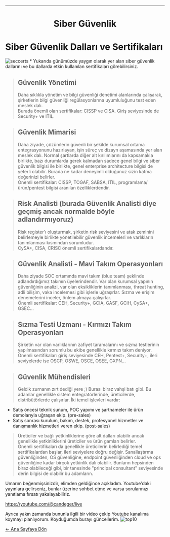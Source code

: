 <a name="top"></a>

---
<h1 align="center">Siber Güvenlik</h1>

# Siber Güvenlik Dalları ve Sertifikaları   
<img src="https://i.ibb.co/BTKqKSc/seccerts.png" alt="seccerts" border="0">
* Yukarıda günümüzde yaygın olarak yer alan siber güvenlik dallarını ve bu dallarda etkin kullanılan sertifikaları görebilirsiniz.  
  
> ## Güvenlik Yönetimi
> Daha sıklıkla yönetim ve bilgi güvenliği denetimi alanlarında çalışarak, şirketlerin bilgi güvenliği regülasyonlarına uyumluluğunu test eden meslek dalı.  
Burada önemli olan sertifikalar: CISSP ve CISA. Giriş seviyesinde de Security+ ve ITIL.

> ## Güvenlik Mimarisi
> Daha ziyade, çözümlerin güvenli bir şekilde kurumsal ortama entegrasyonunu hazırlayan, işin süreç ve dizayn aşamasında yer alan meslek dalı. Normal şartlarda diğer alt kırılımlarını da kapsamakla birlikte, bazı durumlarda gerek kalmadan sadece genel bilgi ve siber güvenlik bilgisi ile birlikte, genel enterprise architecture bilgisi de yeterli olabilir. Burada ne kadar deneyimli olduğunuz sizin katma değerinizi belirler.  
Önemli sertifikalar: CISSP, TOGAF, SABSA, ITIL, programlama/ürün/pentest bilgisi aranılan özelliklerdendir.

> ## Risk Analisti (burada Güvenlik Analisti diye geçmiş ancak normalde böyle adlandırmıyoruz)
> Risk register'ı oluşturmak, şirketin risk seviyesini ve atak zeminini belirlemeyle birlikte yönetilebilir güvenlik incemeleri ve varlıkların tanımlanması kısmından sorumludur.  
CySA+, CISA, CRISC önemli sertifikalardandır.

> ## Güvenlik Analisti - Mavi Takım Operasyonları
> Daha ziyade SOC ortamında mavi takım (blue team) şeklinde adlandırdığımız takımın üyelerindendir. Var olan kurumsal yapının güvenliğinin analizi, var olan eksikliklerin tanımlanması, threat hunting, adli bilişim, vaka incelemesi gibi işlerle uğraşırlar. Sızma ve erişim denemelerini inceler, önlem almaya çalışırlar.  
Önemli sertifikalar: CEH, Security+, GCIA, GASF, GCIH, CySA+, GSEC...

> ## Sızma Testi Uzmanı - Kırmızı Takım Operasyonları
> Şirketin var olan varlıklarının zafiyet taramalarını ve sızma testlerinin yapılmasından sorumlu bu ekibe genellikle kırmızı takım deniyor.  
Önemli sertifikalar: giriş seviyesinde CEH, Pentest+, Security+, ileri seviyelerde ise OSCP, OSWE, OSCE, OSEE, GXPN...

> ## Güvenlik Mühendisleri
> Geldik zurnanın zırt dediği yere ;) Burası biraz vahşi batı gibi. Bu adamlar genellikle sistem entegratörlerinde, üreticilerde, distribütörlerde çalışırlar. İki temel işlevleri vardır:
* Satış öncesi teknik sunum, POC yapımı ve şartnameler ile ürün demolarıyla uğraşan ekip. (pre-sales)
* Satış sonrası kurulum, bakım, destek, profesyonel hizmetler ve danışmanlık hizmetleri veren ekip. (post-sales)
> Üreticiler ve bağlı yetkinliklerine göre alt dalları olabilir ancak genellikle yetkinliklerini üreticiler ve ürün gamları belirler.  
Önemli sertifikaları da genellikle üreticilerin belirlediği temel sertifikalardan başlar, ileri seviyelere doğru değişir.
> Sanallaştırma güvenliğinden, OS güvenliğine, endpoint güvenliğinden cloud ve ops güvenliğine kadar birçok yetkinlik dalı olabilir. Bunların hepsinden biraz olabileceği gibi, bir tanesinde "principal consultant" seviyesinde derin bilgisi de olabilir bu adamların.

Umarım beğenmişsinizdir, elimden geldiğince açıkladım.
Youtube'daki yayınlara gelirseniz, bunlar üzerine sohbet etme ve varsa sorularınızı yanıtlama fırsatı yakalayabiliriz.

https://youtube.com/@candeger/live

Ayrıca yakın zamanda bununla ilgili bir video çekip Youtube kanalıma koymayı planlıyorum. Koyduğumda burayı güncellerim.
![top10](https://pbs.twimg.com/media/Eb8MV7dWoAAKWZi?format=jpg&name=large)  

[← Ana Sayfaya Dön](https://github.com/LuNiZz/siber-guvenlik-sss)
